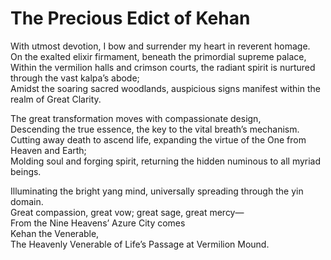 # The Precious Edict of Kehan

With utmost devotion, I bow and surrender my heart in reverent homage.  
On the exalted elixir firmament, beneath the primordial supreme palace,  
Within the vermilion halls and crimson courts, the radiant spirit is nurtured through the vast kalpa’s abode;  
Amidst the soaring sacred woodlands, auspicious signs manifest within the realm of Great Clarity.  

The great transformation moves with compassionate design,  
Descending the true essence, the key to the vital breath’s mechanism.  
Cutting away death to ascend life, expanding the virtue of the One from Heaven and Earth;  
Molding soul and forging spirit, returning the hidden numinous to all myriad beings.  

Illuminating the bright yang mind, universally spreading through the yin domain.  
Great compassion, great vow; great sage, great mercy—  
From the Nine Heavens’ Azure City comes  
Kehan the Venerable,  
The Heavenly Venerable of Life’s Passage at Vermilion Mound.